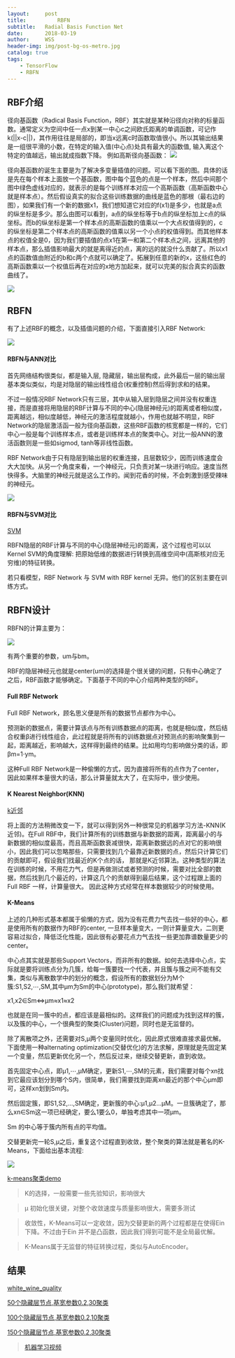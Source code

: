 ```yaml
---
layout:     post
title:      	RBFN
subtitle:   Radial Basis Function Net
date:       2018-03-19
author:     WSS
header-img: img/post-bg-os-metro.jpg
catalog: true
tags:
    - TensorFlow
    - RBFN
---
```


## RBF介绍 ##

径向基函数（Radical Basis Function，RBF）其实就是某种沿径向对称的标量函数。通常定义为空间中任一点x到某一中心c之间欧氏距离的单调函数，可记作k(||x-c||)，其作用往往是局部的，即当x远离c时函数取值很小。所以其输出结果是一组很平滑的小数，在特定的输入值(中心点)处具有最大的函数值, 输入离这个特定的值越远，输出就成指数下降。  例如高斯径向基函数：
![](http://oyug2kd6x.bkt.clouddn.com//RBFN/RBF.png)

径向基函数的诞生主要是为了解决多变量插值的问题。可以看下面的图。具体的话是先在每个样本上面放一个基函数，图中每个蓝色的点是一个样本，然后中间那个图中绿色虚线对应的，就表示的是每个训练样本对应一个高斯函数（高斯函数中心就是样本点）。然后假设真实的拟合这些训练数据的曲线是蓝色的那根（最右边的图），如果我们有一个新的数据x1，我们想知道它对应的f(x1)是多少，也就是a点的纵坐标是多少。那么由图可以看到，a点的纵坐标等于b点的纵坐标加上c点的纵坐标。而b的纵坐标是第一个样本点的高斯函数的值乘以一个大点权值得到的，c的纵坐标是第二个样本点的高斯函数的值乘以另一个小点的权值得到。而其他样本点的权值全是0，因为我们要插值的点x1在第一和第二个样本点之间，远离其他的样本点，那么插值影响最大的就是离得近的点，离的远的就没什么贡献了。所以x1点的函数值由附近的b和c两个点就可以确定了。拓展到任意的新的x，这些红色的高斯函数乘以一个权值后再在对应的x地方加起来，就可以完美的拟合真实的函数曲线了。

![](http://oyug2kd6x.bkt.clouddn.com//RBFN/rbf-1.png)

## RBFN ##

有了上述RBF的概念，以及插值问题的介绍，下面直接引入RBF Network:

![](http://oyug2kd6x.bkt.clouddn.com//RBFN/RBFN.png)


####  RBFN与ANN对比 ####

首先网络结构很类似，都是输入层, 隐藏层，输出层构成，此外最后一层的输出层基本类似类似，均是对隐层的输出线性组合(权重控制)然后得到求和的结果。

不过一般情况RBF Network只有三层，其中从输入层到隐层之间并没有权重连接，而是直接将用隐层的RBF计算与不同的中心(隐层神经元)的距离或者相似度，距离越远，相似度越低，神经元的激活程度就越小，作用也就越不明显，RBF Network的隐层激活函一般为径向基函数，这些RBF函数的核宽都是一样的，它们中心一般是每个训练样本点，或者是训练样本点的聚类中心。对比一般ANN的激活函数则是一些如sigmod, tanh等非线性函数。

RBF Network由于只有隐层到输出层的权重连接，且层数较少，因而训练速度会大大加快。从另一个角度来看，一个神经元，只负责对某一块进行响应。速度当然快得多。大脑里的神经元就是这么工作的。闻到花香的时候，不会刺激到感受辣味的神经元。

![](http://oyug2kd6x.bkt.clouddn.com//RBFN/rbf-2&ann.png)

####  RBFN与SVM对比  ####

[SVM](http://wangsai.top/2017/11/18/GitMachinesLearning-SVM/)

RBFN隐层的RBF计算与不同的中心(隐层神经元)的距离，这个过程也可以以Kernel SVM的角度理解: 把原始低维的数据进行转换到高维空间中(高斯核对应无穷维)的特征转换。

若只看模型，RBF Network 与 SVM with RBF kernel 无异。他们的区别主要在训练方式。

## RBFN设计 ##

RBFN的计算主要为：

![](http://oyug2kd6x.bkt.clouddn.com//RBFN/rbfngongshi.png)

有两个重要的参数，um与bm。

RBF的隐层神经元也就是center(um)的选择是个很关键的问题，只有中心确定了之后，RBF函数才能够确定。下面基于不同的中心介绍两种类型的RBF。

#### Full RBF Network ####

Full RBF Network，顾名思义便是所有的数据节点都作为中心。

预测新的数据点，需要计算该点与所有训练数据点的距离，也就是相似度，然后结合权重β进行线性组合，此过程就是将所有的训练数据点对预测点的影响聚集到一起，距离越近，影响越大，这样得到最终的结果。比如用均匀影响做分类的话，即βm=1⋅ym。

这种Full RBF Network是一种偷懒的方式，因为直接将所有的点作为了center，因此如果样本量很大的话，那么计算量就太大了，在实际中，很少使用。

#### K Nearest Neighbor(KNN) ####

[k近邻](http://wangsai.top/2017/11/13/GitMachinesLearning-KNN/)

将上面的方法稍微改变一下，就可以得到另外一种很常见的机器学习方法-KNN(K近邻)。在Full RBF中，我们计算所有的训练数据与新数据的距离，距离最小的与新数据的相似度最高，而且高斯函数衰减很快，距离新数据远的点对它的影响很小，因此我们可以忽略那些，只需要找到几个最靠近新数据的点，然后只计算它们的贡献即可，假设我们找最近的K个点的话， 那就是K近邻算法。这种类型的算法在训练的时候，不用花力气，但是再做测试或者预测的时候，需要对比全部的数据，然后找到几个最近的，计算这几个的贡献得到最后结果，这个过程跟上面的Full RBF 一样，计算量很大。 因此这种方式经常在样本数据较少的时候使用。

#### K-Means ####

上述的几种形式基本都属于偷懒的方式，因为没有花费力气去找一些好的中心，都是使用所有的数据作为RBF的center, 一旦样本量变大，一则计算量变大，二则更容易过拟合，降低泛化性能，因此很有必要花点力气去找一些更加靠谱数量更少的center。

中心点其实就是那些Support Vectors，而非所有的数据。如何去选择中心点，实际就是要将训练点分为几簇，给每一簇要找一个代表，并且簇与簇之间不能有交集，类似与离散数学中的划分的概念，假设所有的数据划分为M个簇:S1,S2,⋯,SM,其中μm为Sm的中心(prototype)，那么我们就希望：

x1,x2∈Sm⇔μm≈x1≈x2

也就是在同一簇中的点，都应该是最相似的。这样我们的问题成为找到这样的簇，以及簇的中心，一个很典型的聚类(Cluster)问题，同时也是无监督的。

除了离散项之外，还需要对S,μ两个变量同时优化，因此原式很难直接求最优解。下面使用一种alternating optimization(交替优化)的方法求解，原理就是先固定某一个变量，然后更新优化另一个，然后反过来，继续交替更新，直到收敛。

首先固定中心点，即μ1,⋯,μM确定，更新S1,⋯,SM的元素，我们需要对每个xn找到它最应该划分到哪个S内，很简单，我们需要找到距离xn最近的那个中心μm即可，这样xn划到Sm内。

然后固定簇，即S1,S2,...,SM确定，更新簇的中心:μ1,μ2...μM。一旦簇确定了，那么xn∈Sm这一项已经确定，要么1要么0，单独考虑其中一项μm。

Sm 的中心等于簇内所有点的平均值。

交替更新完一轮S,μ之后，重复这个过程直到收敛，整个聚类的算法就是著名的K-Means，下面给出基本流程:

![](http://oyug2kd6x.bkt.clouddn.com//RBFN/k-means3.png)

[k-means聚类demo](http://stanford.edu/class/ee103/visualizations/kmeans/kmeans.html)

>K的选择，一般需要一些先验知识，影响很大

>μ 初始化很关键，对整个收敛速度与质量影响很大，需要多测试

>收敛性，K-Means可以一定收敛，因为交替更新的两个过程都是在使得Ein下降。不过由于Ein 并不是凸函数，因此我们得到可能不是全局最优解。

>K-Means属于无监督的特征转换过程，类似与AutoEncoder。

## 结果 ##

[white_wine_quality](http://oyug2kd6x.bkt.clouddn.com//RBFN/RBFN%E5%8F%82%E6%95%B0%E6%B5%8B%E8%AF%95.txt)

[50个隐藏层节点,基宽参数0.2,30聚类](http://oyug2kd6x.bkt.clouddn.com//RBFN/H50,deta0.2,k30.png)

[100个隐藏层节点,基宽参数0.2,10聚类](http://oyug2kd6x.bkt.clouddn.com//RBFN/H100,deta0.2,k10.png)

[150个隐藏层节点,基宽参数0.2,30聚类](http://oyug2kd6x.bkt.clouddn.com//RBFN/H150,deta0.2,k=30.png)



>[机器学习视频](https://www.youtube.com/watch?v=7lHhnpdPVr0&index=54&list=PLXVfgk9fNX2IQOYPmqjqWsNUFl2kpk1U2)